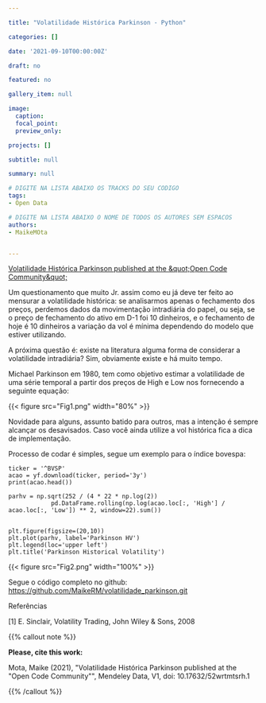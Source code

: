 ```yaml
---

title: "Volatilidade Histórica Parkinson - Python"

categories: []

date: '2021-09-10T00:00:00Z' 

draft: no

featured: no

gallery_item: null

image:
  caption: 
  focal_point: 
  preview_only: 

projects: []

subtitle: null

summary: null

# DIGITE NA LISTA ABAIXO OS TRACKS DO SEU CODIGO
tags: 
- Open Data

# DIGITE NA LISTA ABAIXO O NOME DE TODOS OS AUTORES SEM ESPACOS
authors:
- MaikeMOta


---
```



<a href="https://plu.mx/plum/a/?doi=10.17632%2F52wrtmtsrh.2" data-popup="right" data-size="large" class="plumx-plum-print-popup" data-site="plum" data-hide-when-empty="true">Volatilidade Histórica Parkinson published at the &amp;quot;Open Code Community&amp;quot;</a>



Um questionamento que muito Jr. assim como eu já deve ter feito ao mensurar a volatilidade histórica: se analisarmos apenas o fechamento dos preços, perdemos dados da movimentação intradiária do papel, ou seja, se o preço de fechamento do ativo em D-1 foi 10 dinheiros, e o fechamento de hoje é 10 dinheiros a variação da vol é mínima dependendo do modelo que estiver utilizando.

A próxima questão é: existe na literatura alguma forma de considerar a volatilidade intradiária? Sim, obviamente existe e há muito tempo.

Michael Parkinson em 1980, tem como objetivo estimar a volatilidade de uma série temporal a partir dos preços de High e Low nos fornecendo a seguinte equação:

{{< figure src="Fig1.png" width="80%" >}} 

Novidade para alguns, assunto batido para outros, mas a intenção é sempre alcançar os desavisados. Caso você ainda utilize a vol histórica fica a dica de implementação.

Processo de codar é simples, segue um exemplo para o índice bovespa:

    ticker = '^BVSP'
    acao = yf.download(ticker, period='3y')
    print(acao.head())

    parhv = np.sqrt(252 / (4 * 22 * np.log(2)) 
                pd.DataFrame.rolling(np.log(acao.loc[:, 'High'] / acao.loc[:, 'Low']) ** 2, window=22).sum())


    plt.figure(figsize=(20,10))
    plt.plot(parhv, label='Parkinson HV')
    plt.legend(loc='upper left')
    plt.title('Parkinson Historical Volatility')

{{< figure src="Fig2.png" width="100%" >}} 

Segue o código completo no github: https://github.com/MaikeRM/volatilidade_parkinson.git

Referências

[1] E. Sinclair, Volatility Trading, John Wiley & Sons, 2008



{{% callout note %}}

**Please, cite this work:**

Mota, Maike (2021), "Volatilidade Histórica Parkinson published at the "Open Code Community"", Mendeley Data, V1, doi: 10.17632/52wrtmtsrh.1    

{{% /callout %}}


